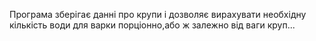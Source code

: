 Програма зберігає данні про крупи і дозволяє вирахувати необхідну кількість води для варки порціонно,або ж залежно від ваги круп...
